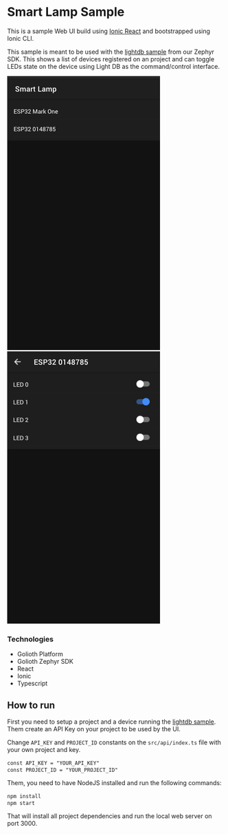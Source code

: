 # Smart Lamp Sample

This is a sample Web UI build using [Ionic React](https://ionicframework.com) and bootstrapped using Ionic CLI.

This sample is meant to be used with the [lightdb sample](https://github.com/golioth/zephyr/tree/main/samples/lightdb) from our Zephyr SDK. This shows a list of devices registered on an project and can toggle LEDs state on the device using Light DB as the command/control interface.

![Home Page](./.images/home.png)
![Device Page](./.images/device.png)

### Technologies

- Golioth Platform
- Golioth Zephyr SDK
- React
- Ionic
- Typescript

## How to run

First you need to setup a project and a device running the [lightdb sample](https://github.com/golioth/zephyr/tree/main/samples/lightdb). Them create an API Key on your project to be used by the UI.

Change `API_KEY` and `PROJECT_ID` constants on the `src/api/index.ts` file with your own project and key.

```
const API_KEY = "YOUR_API_KEY"
const PROJECT_ID = "YOUR_PROJECT_ID"
```

Them, you need to have NodeJS installed and run the following commands:

```
npm install
npm start
```

That will install all project dependencies and run the local web server on port 3000.
